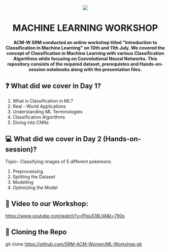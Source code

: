 <p align="center">
	<img src="https://user-images.githubusercontent.com/59959296/126070662-f000ebdc-22b7-45d8-a365-1e7d572a444e.jpg" />
<h1 align="center">  MACHINE LEARNING WORKSHOP  </h1>
	<h4 align="center">  ACM-W SRM conducted an online workshop titled "Introduction to Classification in Machine Learning" on 10th and 11th July.
We covered the concept of Classification in Machine Learning with various Classification Algorithms while focusing on Convolutional Neural Networks. 
This repository consists of the required dataset, prerequistes and Hands-on-session notebooks along with the presentation files. <h4>
</p>


## :question: What did we cover in Day 1?

1. What is Classification in ML?
2. Real - World Applications
3. Understanding ML Terminologies
4. Classification Algorithms
5. Diving into CNNs

## 💻 What did we cover in Day 2 (Hands-on-session)?

Topic- Classifying images of 5 different pokemons
  
1. Preprocessing
2. Splitting the Dataset
3. Modelling
4. Optimizing the Model
	
## 🎥 Video to our Workshop: 

https://www.youtube.com/watch?v=lFbiuS18LVA&t=790s
	
## :pushpin: Cloning the Repo

git clone https://github.com/SRM-ACM-Women/ML-Workshop.git



  
